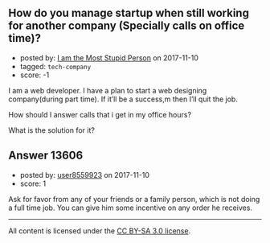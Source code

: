 ## How do you manage startup when still working for another company (Specially calls on office time)?

- posted by: [I am the Most Stupid Person](https://stackexchange.com/users/11242471/i-am-the-most-stupid-person) on 2017-11-10
- tagged: `tech-company`
- score: -1

I am a web developer. I have a plan to start a web designing company(during part time). If it’ll be a  success,m then I’ll quit the job.

How should I answer calls that i get in my office hours?

What is the solution for it?


## Answer 13606

- posted by: [user8559923](https://stackexchange.com/users/11691863/user8559923) on 2017-11-10
- score: 1

Ask for favor from any of your friends or a family person, which is not doing a full time job. You can give him some incentive on any order he receives. 



---

All content is licensed under the [CC BY-SA 3.0 license](https://creativecommons.org/licenses/by-sa/3.0/).
